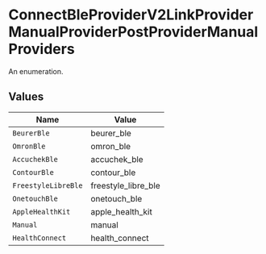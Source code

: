 # ConnectBleProviderV2LinkProviderManualProviderPostProviderManualProviders

An enumeration.


## Values

| Name                | Value               |
| ------------------- | ------------------- |
| `BeurerBle`         | beurer_ble          |
| `OmronBle`          | omron_ble           |
| `AccuchekBle`       | accuchek_ble        |
| `ContourBle`        | contour_ble         |
| `FreestyleLibreBle` | freestyle_libre_ble |
| `OnetouchBle`       | onetouch_ble        |
| `AppleHealthKit`    | apple_health_kit    |
| `Manual`            | manual              |
| `HealthConnect`     | health_connect      |